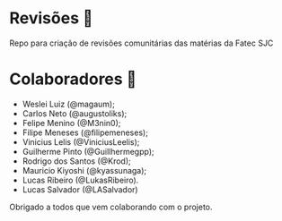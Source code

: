 # Revisões :eyes:

Repo para criação de revisões comunitárias das matérias da Fatec SJC

# Colaboradores :construction_worker:

* Weslei Luiz (@magaum);
* Carlos Neto (@augustoliks);
* Felipe Menino (@M3nin0);
* Filipe Meneses (@filipemeneses);
* Vinicius Lelis (@ViniciusLeelis);
* Guilherme Pinto (@Guillhermegpp);
* Rodrigo dos Santos (@Krod);
* Mauricio Kiyoshi (@kyassunaga);
* Lucas Ribeiro (@LukasRibeiro).
* Lucas Salvador (@LASalvador)

Obrigado a todos que vem colaborando com o projeto.
